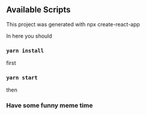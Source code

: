 ## Available Scripts

This project was generated with npx create-react-app

In here you should

### `yarn install`

first

### `yarn start`

then

### Have some funny meme time
